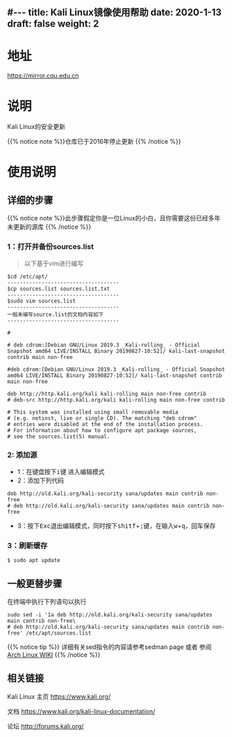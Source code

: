 #---
title: Kali Linux镜像使用帮助
date: 2020-1-13
draft: false
weight: 2
---
# 地址
https://mirror.cqu.edu.cn
# 说明
Kali Linux的安全更新

{{% notice note %}}仓库已于2016年停止更新 {{% /notice %}}
# 使用说明
## 详细的步骤
{{% notice note %}}此步骤假定你是一位Linux的小白，且你需要这份已经多年未更新的源库 {{% /notice %}}
### 1：打开并备份sources.list
> 以下基于vim进行编写
```
$cd /etc/apt/
------------------------------------
$cp sources.list sources.list.txt
------------------------------------
$sudo vim sources.list
------------------------------------
一般未编写source.list的文档内容如下
------------------------------------

# 

# deb cdrom:[Debian GNU/Linux 2019.3 _Kali-rolling_ - Official Snapshot amd64 LIVE/INSTALL Binary 20190827-10:52]/ kali-last-snapshot contrib main non-free

#deb cdrom:[Debian GNU/Linux 2019.3 _Kali-rolling_ - Official Snapshot amd64 LIVE/INSTALL Binary 20190827-10:52]/ kali-last-snapshot contrib main non-free

deb http://http.kali.org/kali kali-rolling main non-free contrib
# deb-src http://http.kali.org/kali kali-rolling main non-free contrib

# This system was installed using small removable media
# (e.g. netinst, live or single CD). The matching "deb cdrom"
# entries were disabled at the end of the installation process.
# For information about how to configure apt package sources,
# see the sources.list(5) manual.
```
### 2: 添加源
* 1：在键盘按下<kbd>i</kbd>键 进入编辑模式
* 2：添加下列代码
```
deb http://old.kali.org/kali-security sana/updates main contrib non-free
# deb http://old.kali.org/kali-security sana/updates main contrib non-free
```
* 3：按下<kbd>Exc</kbd>退出编辑模式，同时按下<kbd>shitf</kbd>+<kbd>;</kbd>键，在输入<kbd>w</kbd>+<kbd>q</kbd>，回车保存 
### 3：刷新缓存
```
$ sudo apt update
```
## 一般更替步骤
在终端中执行下列语句以执行
```
sudo sed -i '1a deb http://old.kali.org/kali-security sana/updates main contrib non-free\
# deb http://old.kali.org/kali-security sana/updates main contrib non-free' /etc/apt/sources.list
```
{{% notice tip %}} 详细有关sed指令的内容请参考sedman page 或者 参阅 [Arch Linux WIKI] {{% /notice %}}

[Arch Linux WIKI]: https://wiki.archlinux.org/index.php/Core_utilities#Essentials

## 相关链接
Kali Linux 主页 https://www.kali.org/

文档 https://www.kali.org/kali-linux-documentation/

论坛 http://forums.kali.org/
